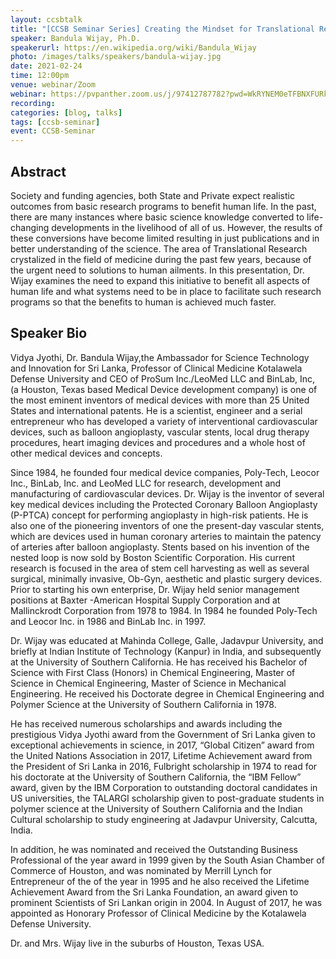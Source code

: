 ```yaml
---
layout: ccsbtalk
title: "[CCSB Seminar Series] Creating the Mindset for Translational Research"
speaker: Bandula Wijay, Ph.D.
speakerurl: https://en.wikipedia.org/wiki/Bandula_Wijay
photo: /images/talks/speakers/bandula-wijay.jpg
date: 2021-02-24
time: 12:00pm
venue: webinar/Zoom
webinar: https://pvpanther.zoom.us/j/97412787782?pwd=WkRYNEM0eTFBNXFURk95ZEswQXFPUT09
recording: 
categories: [blog, talks]
tags: [ccsb-seminar]
event: CCSB-Seminar
---
```



## Abstract

Society and funding agencies, both State and Private expect realistic outcomes from basic research programs to benefit human life. In the past, there are many instances where basic science knowledge converted to life-changing developments in the livelihood of all of us.  However, the results of these conversions have become limited resulting in just publications and in better understanding of the science.  The area of Translational Research crystalized in the field of medicine during the past few years, because of the urgent need to solutions to human ailments.  In this presentation, Dr. Wijay examines the need to expand this initiative to benefit all aspects of human life and what systems need to be in place to facilitate such research programs so that the benefits to human is achieved much faster.




## Speaker Bio

Vidya Jyothi, Dr. Bandula Wijay,the Ambassador for Science Technology and Innovation for Sri Lanka, Professor of Clinical Medicine Kotalawela Defense University and CEO of ProSum Inc./LeoMed LLC and BinLab, Inc, (a Houston, Texas based Medical Device development company) is one of the most eminent inventors of medical devices with more than 25 United States and international patents. He is a scientist, engineer and a serial entrepreneur who has developed a variety of interventional cardiovascular devices, such as balloon angioplasty, vascular stents, local drug therapy procedures, heart imaging devices and procedures and a whole host of other medical devices and concepts. 

Since 1984, he founded four medical device companies, Poly-Tech, Leocor Inc., BinLab, Inc. and LeoMed LLC for research, development and manufacturing of cardiovascular devices. Dr. Wijay is the inventor of several key medical devices including the Protected Coronary Balloon Angioplasty (P-PTCA) concept for performing angioplasty in high-risk patients. 
He is also one of the pioneering inventors of one the present-day vascular stents, which are devices used in human coronary arteries to maintain the patency of arteries after balloon angioplasty.  Stents based on his invention of the nested loop is now sold by Boston Scientific Corporation.  His current research is focused in the area of stem cell harvesting as well as several surgical, minimally invasive, Ob-Gyn, aesthetic and plastic surgery devices.
Prior to starting his own enterprise, Dr. Wijay held senior management positions at Baxter -American Hospital Supply Corporation and at Mallinckrodt Corporation from 1978 to 1984.  In 1984 he founded Poly-Tech and Leocor Inc. in 1986 and BinLab Inc. in 1997.   

Dr. Wijay was educated at Mahinda College, Galle, Jadavpur University, and briefly at Indian Institute of Technology (Kanpur) in India, and subsequently at the University of Southern California. He has received his Bachelor of Science with First Class (Honors) in Chemical Engineering, Master of Science in Chemical Engineering, Master of Science in Mechanical Engineering. He received his Doctorate degree in Chemical Engineering and Polymer Science at the University of Southern California in 1978.   

He has received numerous scholarships and awards including the prestigious Vidya Jyothi award from the Government of Sri Lanka given to exceptional achievements in  science, in 2017, “Global Citizen” award from the United Nations Association in 2017, Lifetime Achievement award from the President of Sri Lanka in 2016, Fulbright scholarship in 1974 to read for his doctorate at the University of Southern California, the “IBM Fellow” award, given by the IBM Corporation to outstanding doctoral candidates in US universities, the TALARGI scholarship given to post-graduate students in polymer science at the University of Southern California and the Indian Cultural scholarship to study engineering at Jadavpur University, Calcutta, India. 

In addition, he was nominated and received the Outstanding Business Professional of the year award in 1999 given by the South Asian Chamber of Commerce of Houston, and was nominated by Merrill Lynch for Entrepreneur of the of the year in 1995 and he also received the Lifetime Achievement Award from the Sri Lanka Foundation, an award given to prominent Scientists of Sri Lankan origin in 2004. In August of 2017, he was appointed as Honorary Professor of Clinical Medicine by the Kotalawela Defense University.

Dr. and Mrs. Wijay live in the suburbs of Houston, Texas USA.


